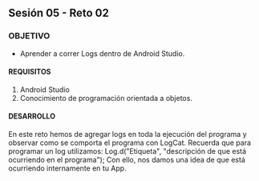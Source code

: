 ## Sesión 05 - Reto 02

### OBJETIVO 
 - Aprender a correr Logs dentro de Android Studio.

#### REQUISITOS 
1. Android Studio
2. Conocimiento de programación orientada a objetos.

#### DESARROLLO
En este reto hemos de agregar logs en toda la ejecución del programa y observar como se comporta el programa con LogCat. Recuerda que para programar un log utilizamos: Log.d("Etiqueta", "descripción de que está ocurriendo en el programa");
Con ello, nos damos una idea de que está ocurriendo internamente en tu App. 
